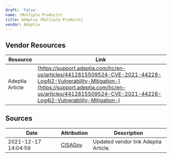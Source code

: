 ```yaml
---
draft: 'false'
name: (Multiple Products)
title: Adeptia (Multiple Products)
vendor: Adeptia
---
```


## Vendor Resources
| Resource | Link |
| --- | --- |
| Adeptia Article | [https://support.adeptia.com/hc/en-us/articles/4412815509524-CVE-2021-44228-Log4j2-Vulnerability-Mitigation-](https://support.adeptia.com/hc/en-us/articles/4412815509524-CVE-2021-44228-Log4j2-Vulnerability-Mitigation-) |



## Sources
| Date | Attribution | Description |
| --- | --- | --- |
| 2021-12-17 14:04:59 | [CISAGov](https://raw.githubusercontent.com/cisagov/log4j-affected-db/develop/README.md) | Updated vendor link Adeptia Article.  |
